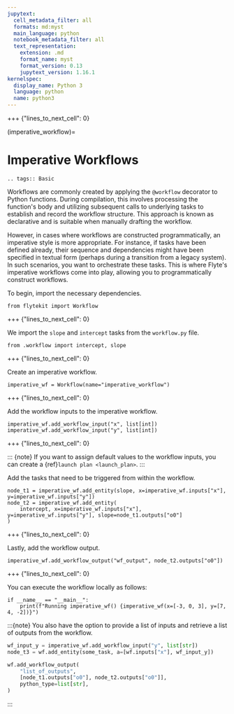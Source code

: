 ```yaml
---
jupytext:
  cell_metadata_filter: all
  formats: md:myst
  main_language: python
  notebook_metadata_filter: all
  text_representation:
    extension: .md
    format_name: myst
    format_version: 0.13
    jupytext_version: 1.16.1
kernelspec:
  display_name: Python 3
  language: python
  name: python3
---
```


+++ {"lines_to_next_cell": 0}

(imperative_workflow)=

# Imperative Workflows

```{eval-rst}
.. tags:: Basic
```

Workflows are commonly created by applying the `@workflow` decorator to Python functions.
During compilation, this involves processing the function's body and utilizing subsequent calls to
underlying tasks to establish and record the workflow structure. This approach is known as declarative
and is suitable when manually drafting the workflow.

However, in cases where workflows are constructed programmatically, an imperative style is more appropriate.
For instance, if tasks have been defined already, their sequence and dependencies might have been specified
in textual form (perhaps during a transition from a legacy system).
In such scenarios, you want to orchestrate these tasks.
This is where Flyte's imperative workflows come into play, allowing you to programmatically construct workflows.

To begin, import the necessary dependencies.

```{code-cell}
from flytekit import Workflow
```

+++ {"lines_to_next_cell": 0}

We import the `slope` and `intercept` tasks from the `workflow.py` file.

```{code-cell}
from .workflow import intercept, slope
```

+++ {"lines_to_next_cell": 0}

Create an imperative workflow.

```{code-cell}
imperative_wf = Workflow(name="imperative_workflow")
```

+++ {"lines_to_next_cell": 0}

Add the workflow inputs to the imperative workflow.

```{code-cell}
imperative_wf.add_workflow_input("x", list[int])
imperative_wf.add_workflow_input("y", list[int])
```

+++ {"lines_to_next_cell": 0}

::: {note}
If you want to assign default values to the workflow inputs,
you can create a {ref}`launch plan <launch_plan>`.
:::

Add the tasks that need to be triggered from within the workflow.

```{code-cell}
node_t1 = imperative_wf.add_entity(slope, x=imperative_wf.inputs["x"], y=imperative_wf.inputs["y"])
node_t2 = imperative_wf.add_entity(
    intercept, x=imperative_wf.inputs["x"], y=imperative_wf.inputs["y"], slope=node_t1.outputs["o0"]
)
```

+++ {"lines_to_next_cell": 0}

Lastly, add the workflow output.

```{code-cell}
imperative_wf.add_workflow_output("wf_output", node_t2.outputs["o0"])
```

+++ {"lines_to_next_cell": 0}

You can execute the workflow locally as follows:

```{code-cell}
if __name__ == "__main__":
    print(f"Running imperative_wf() {imperative_wf(x=[-3, 0, 3], y=[7, 4, -2])}")
```

:::{note}
You also have the option to provide a list of inputs and
retrieve a list of outputs from the workflow.

```python
wf_input_y = imperative_wf.add_workflow_input("y", list[str])
node_t3 = wf.add_entity(some_task, a=[wf.inputs["x"], wf_input_y])
```

```python
wf.add_workflow_output(
    "list_of_outputs",
    [node_t1.outputs["o0"], node_t2.outputs["o0"]],
    python_type=list[str],
)
```
:::
